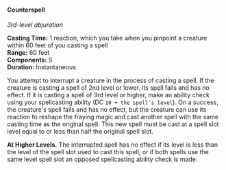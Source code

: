 #### Counterspell
<!-- markdownlint-disable link-image-reference-definitions -->
[_metadata_:spell_name]:- "Counterspell"
[_metadata_:spell_level]:- "1"
[_metadata_:spell_school]:- "abjuration"
[_metadata_:ritual]:- "false"
[_metadata_:casting_time_amount]:- "1"
[_metadata_:casting_time_unit]:- "reaction"
[_metadata_:casting_time_reaction_trigger]:- "which you take when you pinpoint a creature within 60 feet of you casting a spell"
[_metadata_:range]:- "60 feet"
[_metadata_:target]:- "1 creature"
[_metadata_:components_verbal]:- "false"
[_metadata_:components_somatic]:- "true"
[_metadata_:components_material]:- "false"
[_metadata_:duration]:- "Instantaneous"
[_metadata_:concentration]:- "false"
[_metadata_:compared_to_wotc_srd_5.1]:- "mechanics_different_wording_different"
[_metadata_:compared_to_a5e_srd]:- "mechanics_same_wording_different"
<!-- markdownlint-disable-next-line no-emphasis-as-heading -->
_3rd-level abjuration_

**Casting Time:** 1 reaction, which you take when you pinpoint a creature within 60 feet of you casting a spell \
**Range:** 60 feet \
**Components:** S \
**Duration:** Instantaneous

You attempt to interrupt a creature in the process of casting a spell.
If the creature is casting a spell of 2nd level or lower, its spell fails and has no effect.
If it is casting a spell of 3rd level or higher, make an ability check using your spellcasting ability (DC `10 + the spell's level`).
On a success, the creature's spell fails and has no effect, but the creature can use its reaction to reshape the fraying magic and cast another spell with the same casting time as the original spell.
This new spell must be cast at a spell slot level equal to or less than half the original spell slot.

**At Higher Levels.**
The interrupted spell has no effect if its level is less than the level of the spell slot used to cast this spell, or if both spells use the same level spell slot an opposed spellcasting ability check is made.
